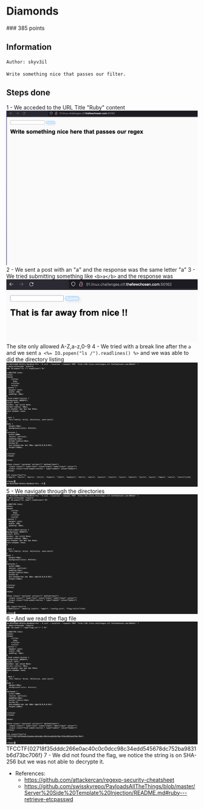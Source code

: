 # Diamonds

### 385 points

## Information
    Author: skyv3il

    Write something nice that passes our filter.
 

## Steps done

1 - We acceded to the URL Title "Ruby" content 
<img src="1.png" />
2 - We sent a post with an "a" and the response was the same letter "a"
3 - We tried submitting something like `<b>a</b>` and the response was
</br>
<img src="2.png" />
The site only allowed A-Z,a-z,0-9
4 - We tried with a break line after the `a` and we sent `a
<%= IO.popen("ls /").readlines() %>` and we was able to did the directory listing
<img src="3.png" />
5 - We navigate through the directories
<img src="4.png" />
6 - And we read the flag file
<img src="5.png" />
TFCCTF{02718f35dddc266e0ac40c0c0dcc98c34edd545678dc752ba9831b6d73bc706f}
7 - We did not found the flag, we notice the string is on SHA-256 but we was not able to decrypte it.



- References:
    - https://github.com/attackercan/regexp-security-cheatsheet
    - https://github.com/swisskyrepo/PayloadsAllTheThings/blob/master/Server%20Side%20Template%20Injection/README.md#ruby---retrieve-etcpasswd


